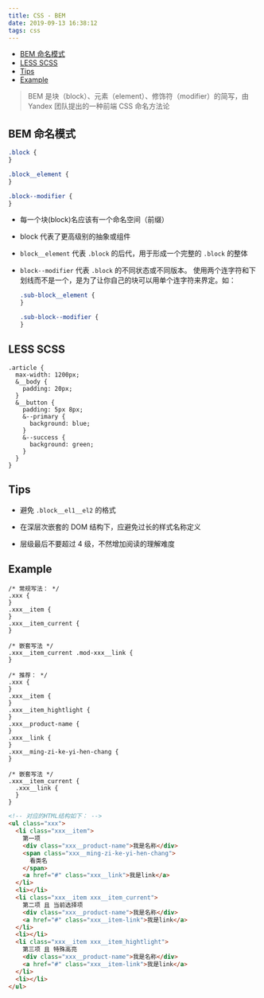 ```yaml
---
title: CSS - BEM
date: 2019-09-13 16:38:12
tags: css
---
```


- [BEM 命名模式](#bem-%E5%91%BD%E5%90%8D%E6%A8%A1%E5%BC%8F)
- [LESS SCSS](#less-scss)
- [Tips](#tips)
- [Example](#example)

> BEM 是块（block）、元素（element）、修饰符（modifier）的简写，由 Yandex 团队提出的一种前端 CSS 命名方法论

## BEM 命名模式

```css
.block {
}

.block__element {
}

.block--modifier {
}
```

- 每一个块(block)名应该有一个命名空间（前缀）

- block 代表了更高级别的抽象或组件

- `block__element` 代表 `.block` 的后代，用于形成一个完整的 `.block` 的整体

- `block--modifier` 代表 `.block` 的不同状态或不同版本。
  使用两个连字符和下划线而不是一个，是为了让你自己的块可以用单个连字符来界定。如：

  ```css
  .sub-block__element {
  }

  .sub-block--modifier {
  }
  ```

## LESS SCSS

```less
.article {
  max-width: 1200px;
  &__body {
    padding: 20px;
  }
  &__button {
    padding: 5px 8px;
    &--primary {
      background: blue;
    }
    &--success {
      background: green;
    }
  }
}
```

## Tips

- 避免 `.block__el1__el2` 的格式

- 在深层次嵌套的 DOM 结构下，应避免过长的样式名称定义

- 层级最后不要超过 4 级，不然增加阅读的理解难度

## Example

```less
/* 常规写法： */
.xxx {
}
.xxx__item {
}
.xxx__item_current {
}

/* 嵌套写法 */
.xxx__item_current .mod-xxx__link {
}

/* 推荐： */
.xxx {
}
.xxx__item {
}
.xxx__item_hightlight {
}
.xxx__product-name {
}
.xxx__link {
}
.xxx__ming-zi-ke-yi-hen-chang {
}

/* 嵌套写法 */
.xxx__item_current {
  .xxx__link {
  }
}
```

```html
<!-- 对应的HTML结构如下： -->
<ul class="xxx">
  <li class="xxx__item">
    第一项
    <div class="xxx__product-name">我是名称</div>
    <span class="xxx__ming-zi-ke-yi-hen-chang">
      看类名
    </span>
    <a href="#" class="xxx__link">我是link</a>
  </li>
  <li></li>
  <li class="xxx__item xxx__item_current">
    第二项 且 当前选择项
    <div class="xxx__product-name">我是名称</div>
    <a href="#" class="xxx__item-link">我是link</a>
  </li>
  <li></li>
  <li class="xxx__item xxx__item_hightlight">
    第三项 且 特殊高亮
    <div class="xxx__product-name">我是名称</div>
    <a href="#" class="xxx__item-link">我是link</a>
  </li>
  <li></li>
</ul>
```
